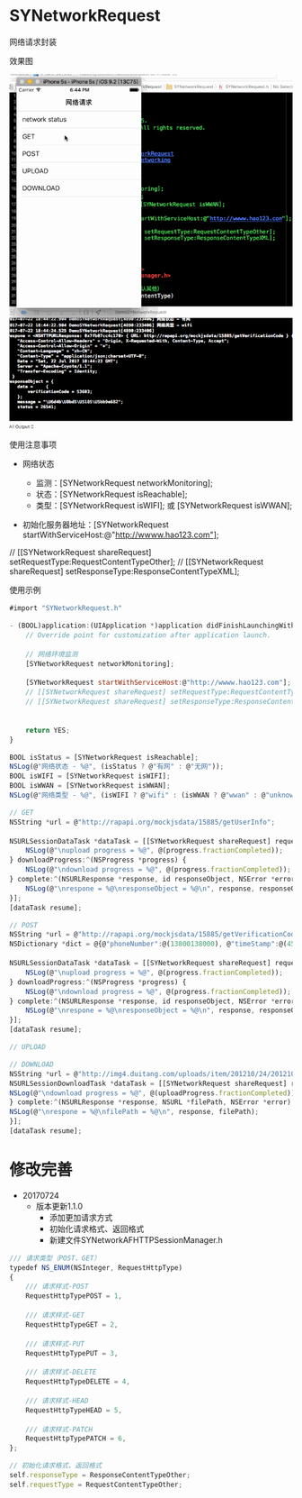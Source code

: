 # SYNetworkRequest
网络请求封装

效果图

![request.gif](./request.gif)

使用注意事项
* 网络状态
  * 监测：[SYNetworkRequest networkMonitoring];
  * 状态：[SYNetworkRequest isReachable];
  * 类型：[SYNetworkRequest isWIFI]; 或 [SYNetworkRequest isWWAN];

* 初始化服务器地址：[SYNetworkRequest startWithServiceHost:@"http://wwww.hao123.com"];

// [[SYNetworkRequest shareRequest] setRequestType:RequestContentTypeOther];
// [[SYNetworkRequest shareRequest] setResponseType:ResponseContentTypeXML];

使用示例
~~~ javascript
#import "SYNetworkRequest.h"
~~~

~~~ javascript
- (BOOL)application:(UIApplication *)application didFinishLaunchingWithOptions:(NSDictionary *)launchOptions {
    // Override point for customization after application launch.

    // 网络环境监测
    [SYNetworkRequest networkMonitoring];

    [SYNetworkRequest startWithServiceHost:@"http://wwww.hao123.com"];
    // [[SYNetworkRequest shareRequest] setRequestType:RequestContentTypeOther];
    // [[SYNetworkRequest shareRequest] setResponseType:ResponseContentTypeXML];


    return YES;
}
~~~ 

~~~ javascript
BOOL isStatus = [SYNetworkRequest isReachable];
NSLog(@"网络状态 - %@", (isStatus ? @"有网" : @"无网"));
BOOL isWIFI = [SYNetworkRequest isWIFI];
BOOL isWWAN = [SYNetworkRequest isWWAN];
NSLog(@"网络类型 - %@", (isWIFI ? @"wifi" : (isWWAN ? @"wwan" : @"unknow")));
~~~ 

~~~ javascript
// GET
NSString *url = @"http://rapapi.org/mockjsdata/15885/getUserInfo";

NSURLSessionDataTask *dataTask = [[SYNetworkRequest shareRequest] requestWithUrl:url parameters:nil methord:@"GET" uploadProgress:^(NSProgress *progress) {
    NSLog(@"\nupload progress = %@", @(progress.fractionCompleted));
} downloadProgress:^(NSProgress *progress) {
    NSLog(@"\ndownload progress = %@", @(progress.fractionCompleted));
} complete:^(NSURLResponse *response, id responseObject, NSError *error) {
    NSLog(@"\nrespone = %@\nresponseObject = %@\n", response, responseObject);
}];
[dataTask resume];
~~~ 

~~~ javascript
// POST
NSString *url = @"http://rapapi.org/mockjsdata/15885/getVerificationCode";
NSDictionary *dict = @{@"phoneNumber":@(13800138000), @"timeStamp":@(456461015645646)};

NSURLSessionDataTask *dataTask = [[SYNetworkRequest shareRequest] requestWithUrl:url parameters:dict methord:@"post" uploadProgress:^(NSProgress *progress) {
    NSLog(@"\nupload progress = %@", @(progress.fractionCompleted));
} downloadProgress:^(NSProgress *progress) {
    NSLog(@"\ndownload progress = %@", @(progress.fractionCompleted));
} complete:^(NSURLResponse *response, id responseObject, NSError *error) {
    NSLog(@"\nrespone = %@\nresponseObject = %@\n", response, responseObject);
}];
[dataTask resume];
~~~ 

~~~ javascript
// UPLOAD

~~~ 

~~~ javascript
// DOWNLOAD
NSString *url = @"http://img4.duitang.com/uploads/item/201210/24/20121024114802_sVwSR.jpeg";
NSURLSessionDownloadTask *dataTask = [[SYNetworkRequest shareRequest] requestDownloadWithUrl:url parameters:nil downloadProgress:^(NSProgress *uploadProgress) {
NSLog(@"\ndownload progress = %@", @(uploadProgress.fractionCompleted));
} complete:^(NSURLResponse *response, NSURL *filePath, NSError *error) {
NSLog(@"\nrespone = %@\nfilePath = %@\n", response, filePath);
}];
[dataTask resume];
~~~ 


# 修改完善
* 20170724 
  * 版本更新1.1.0
    * 添加更加请求方式
    * 初始化请求格式、返回格式
    * 新建文件SYNetworkAFHTTPSessionManager.h
~~~ javascript
/// 请求类型（POST、GET）
typedef NS_ENUM(NSInteger, RequestHttpType)
{
    /// 请求样式-POST
    RequestHttpTypePOST = 1,

    /// 请求样式-GET
    RequestHttpTypeGET = 2,

    /// 请求样式-PUT
    RequestHttpTypePUT = 3,

    /// 请求样式-DELETE
    RequestHttpTypeDELETE = 4,

    /// 请求样式-HEAD
    RequestHttpTypeHEAD = 5,

    /// 请求样式-PATCH
    RequestHttpTypePATCH = 6,
};
~~~
~~~ javascript
// 初始化请求格式、返回格式
self.responseType = ResponseContentTypeOther;
self.requestType = RequestContentTypeOther;
~~~






